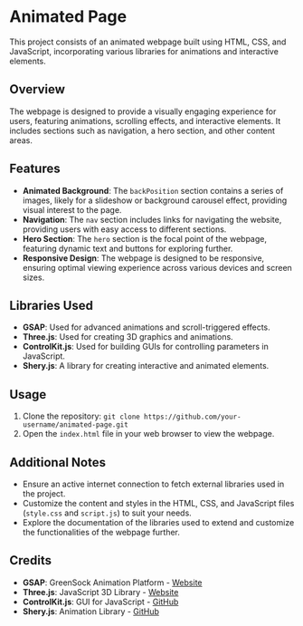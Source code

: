 # Animated Page

This project consists of an animated webpage built using HTML, CSS, and JavaScript, incorporating various libraries for animations and interactive elements.

## Overview

The webpage is designed to provide a visually engaging experience for users, featuring animations, scrolling effects, and interactive elements. It includes sections such as navigation, a hero section, and other content areas.

## Features

- **Animated Background**: The `backPosition` section contains a series of images, likely for a slideshow or background carousel effect, providing visual interest to the page.
- **Navigation**: The `nav` section includes links for navigating the website, providing users with easy access to different sections.
- **Hero Section**: The `hero` section is the focal point of the webpage, featuring dynamic text and buttons for exploring further.
- **Responsive Design**: The webpage is designed to be responsive, ensuring optimal viewing experience across various devices and screen sizes.

## Libraries Used

- **GSAP**: Used for advanced animations and scroll-triggered effects.
- **Three.js**: Used for creating 3D graphics and animations.
- **ControlKit.js**: Used for building GUIs for controlling parameters in JavaScript.
- **Shery.js**: A library for creating interactive and animated elements.

## Usage

1. Clone the repository: `git clone https://github.com/your-username/animated-page.git`
2. Open the `index.html` file in your web browser to view the webpage.

## Additional Notes

- Ensure an active internet connection to fetch external libraries used in the project.
- Customize the content and styles in the HTML, CSS, and JavaScript files (`style.css` and `script.js`) to suit your needs.
- Explore the documentation of the libraries used to extend and customize the functionalities of the webpage further.

## Credits

- **GSAP**: GreenSock Animation Platform - [Website](https://greensock.com/gsap/)
- **Three.js**: JavaScript 3D Library - [Website](https://threejs.org/)
- **ControlKit.js**: GUI for JavaScript - [GitHub](https://github.com/automat/controlkit.js)
- **Shery.js**: Animation Library - [GitHub](https://github.com/yumiamnesia/Shery)


